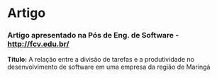 # Artigo

### Artigo apresentado na Pós de Eng. de Software - http://fcv.edu.br/

<b>Título:</b> A relação entre a divisão de tarefas e a produtividade no desenvolvimento de software em uma empresa da região de Maringá
